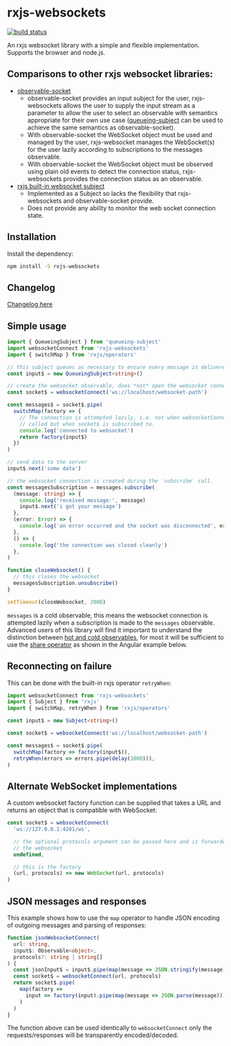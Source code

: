 # rxjs-websockets

[![build status](https://circleci.com/gh/ohjames/rxjs-websockets.png?style=shield)](https://circleci.com/gh/ohjames/rxjs-websockets)

An rxjs websocket library with a simple and flexible implementation. Supports the browser and node.js.

## Comparisons to other rxjs websocket libraries:

 * [observable-socket](https://github.com/killtheliterate/observable-socket)
   * observable-socket provides an input subject for the user, rxjs-websockets allows the user to supply the input stream as a parameter to allow the user to select an observable with semantics appropriate for their own use case ([queueing-subject](https://github.com/ohjames/queueing-subject) can be used to achieve the same semantics as observable-socket).
   * With observable-socket the WebSocket object must be used and managed by the user, rxjs-websocket manages the WebSocket(s) for the user lazily according to subscriptions to the messages observable.
   * With observable-socket the WebSocket object must be observed using plain old events to detect the connection status, rxjs-websockets provides the connection status as an observable.
 * [rxjs built-in websocket subject](https://github.com/ReactiveX/rxjs/blob/next/src/observable/dom/webSocket.ts)
   * Implemented as a Subject so lacks the flexibility that rxjs-websockets and observable-socket provide.
   * Does not provide any ability to monitor the web socket connection state.

## Installation

Install the dependency:

```bash
npm install -S rxjs-websockets
```

## Changelog

[Changelog here](changelog.markdown)

## Simple usage

```typescript
import { QueueingSubject } from 'queueing-subject'
import websocketConnect from 'rxjs-websockets'
import { switchMap } from 'rxjs/operators'

// this subject queues as necessary to ensure every message is delivered
const input$ = new QueueingSubject<string>()

// create the websocket observable, does *not* open the websocket connection
const socket$ = websocketConnect('ws://localhost/websocket-path')

const messages$ = socket$.pipe(
  switchMap(factory => {
    // The connection is attempted lazily, i.e. not when websocketConnect is
    // called but when socket$ is subscribed to.
    console.log('connected to websocket')
    return factory(input$)
  })
)

// send data to the server
input$.next('some data')

// the websocket connection is created during the `subscribe` call.
const messagesSubscription = messages.subscribe(
  (message: string) => {
    console.log('received message:', message)
    input$.next('i got your message')
  },
  (error: Error) => {
    console.log('an error occurred and the socket was disconnected', error)
  },
  () => {
    console.log('the connection was closed cleanly')
  },
)

function closeWebsocket() {
  // this closes the websocket
  messagesSubscription.unsubscribe()
}

setTimeout(closeWebsocket, 2000)
```

`messages` is a cold observable, this means the websocket connection is attempted lazily when a subscription is made to the `messages` observable. Advanced users of this library will find it important to understand the distinction between [hot and cold observables](https://blog.thoughtram.io/angular/2016/06/16/cold-vs-hot-observables.html), for most it will be sufficient to use the [share operator](http://reactivex.io/rxjs/class/es6/Observable.js~Observable.html#instance-method-share) as shown in the Angular example below.

## Reconnecting on failure

This can be done with the built-in rxjs operator `retryWhen`:

```typescript
import websocketConnect from 'rxjs-websockets'
import { Subject } from 'rxjs'
import { switchMap, retryWhen } from 'rxjs/operators'

const input$ = new Subject<string>()

const socket$ = websocketConnect('ws://localhost/websocket-path')

const messages$ = socket$.pipe(
  switchMap(factory => factory(input$)),
  retryWhen(errors => errors.pipe(delay(1000))),
)
```

## Alternate WebSocket implementations

A custom websocket factory function can be supplied that takes a URL and returns an object that is compatible with WebSocket:

```typescript
const socket$ = websocketConnect(
  'ws://127.0.0.1:4201/ws',

  // the optional protocols argument can be passed here and is forwarded to
  // the websocket
  undefined,

  // this is the factory
  (url, protocols) => new WebSocket(url, protocols)
)
```

## JSON messages and responses

This example shows how to use the `map` operator to handle JSON encoding of outgoing messages and parsing of responses:

```typescript
function jsonWebsocketConnect(
  url: string,
  input$: Observable<object>,
  protocols?: string | string[]
) {
  const jsonInput$ = input$.pipe(map(message => JSON.stringify(message)))
  const socket$ = websocketConnect(url, protocols)
  return socket$.pipe(
    map(factory =>
      input => factory(input).pipe(map(message => JSON.parse(message)))
    )
  )
}
```

The function above can be used identically to `websocketConnect` only the requests/responses will be transparently encoded/decoded.
